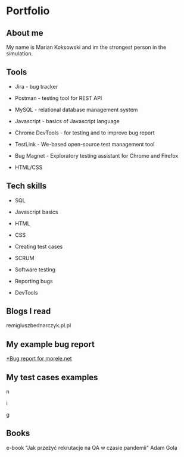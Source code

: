 # Portfolio


## About me
My name is Marian Koksowski and im the strongest person in the simulation.

## Tools

* Jira - bug tracker

* Postman - testing tool for REST API

* MySQL - relational database management system

* Javascript - basics of Javascript language

* Chrome DevTools - for testing and to improve bug report

* TestLink - We-based open-source test management tool

* Bug Magnet - Exploratory testing assistant for Chrome and Firefox
* HTML/CSS

## Tech skills

* SQL

* Javascript basics

* HTML

* CSS

* Creating test cases

* SCRUM

* Software testing

* Reporting bugs

* DevTools

## Blogs I read

remigiuszbednarczyk.pl.pl

## My example bug report


[*Bug report for morele.net](https://docs.google.com/document/d/1R4nvAigmE3Ox0-oF-sUJ68RN0sow-aVo/edit?usp=sharing&ouid=117712944018414349555&rtpof=true&sd=true)





## My test cases examples

n

i

g

## Books

e-book "Jak przeżyć rekrutacje na QA w czasie pandemii" Adam Gola

